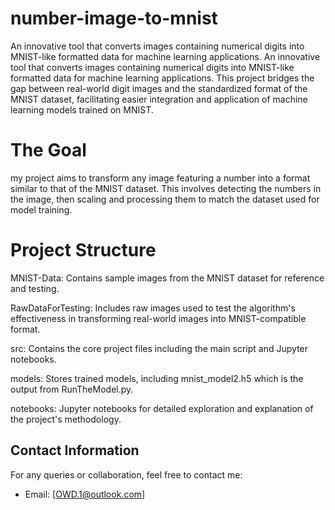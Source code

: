 # number-image-to-mnist
 An innovative tool that converts images containing numerical digits into MNIST-like formatted data for machine learning applications.
An innovative tool that converts images containing numerical digits into MNIST-like formatted data for machine learning applications. This project bridges the gap between real-world digit images and the standardized format of the MNIST dataset, facilitating easier integration and application of machine learning models trained on MNIST.

# The Goal
my project aims to transform any image featuring a number into a format similar to that of the MNIST dataset. This involves detecting the numbers in the image, then scaling and processing them to match the dataset used for model training.

# Project Structure
MNIST-Data: Contains sample images from the MNIST dataset for reference and testing.

RawDataForTesting: Includes raw images used to test the algorithm's effectiveness in transforming real-world images into MNIST-compatible format.

src: Contains the core project files including the main script and Jupyter notebooks.

models: Stores trained models, including mnist_model2.h5 which is the output from RunTheModel.py.

notebooks: Jupyter notebooks for detailed exploration and explanation of the project's methodology.

## Contact Information

For any queries or collaboration, feel free to contact me:

- Email: [OWD.1@outlook.com]
